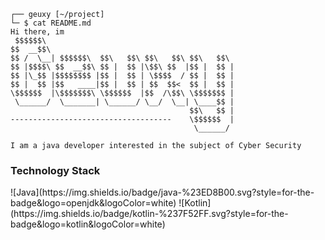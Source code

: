 ```
┌── geuxy [~/project]
└─ $ cat README.md
Hi there, im
 $$$$$$\                                          
$$  __$$\                                         
$$ /  \__| $$$$$$\  $$\   $$\ $$\   $$\ $$\   $$\ 
$$ |$$$$\ $$  __$$\ $$ |  $$ |\$$\ $$  |$$ |  $$ |
$$ |\_$$ |$$$$$$$$ |$$ |  $$ | \$$$$  / $$ |  $$ |
$$ |  $$ |$$   ____|$$ |  $$ | $$  $$<  $$ |  $$ |
\$$$$$$  |\$$$$$$$\ \$$$$$$  |$$  /\$$\ \$$$$$$$ |
 \______/  \_______| \______/ \__/  \__| \____$$ |
                                        $$\   $$ |
------------------------------------    \$$$$$$  |
                                         \______/

I am a java developer interested in the subject of Cyber Security
```

<h3>Technology Stack</h3>
![Java](https://img.shields.io/badge/java-%23ED8B00.svg?style=for-the-badge&logo=openjdk&logoColor=white) ![Kotlin](https://img.shields.io/badge/kotlin-%237F52FF.svg?style=for-the-badge&logo=kotlin&logoColor=white)
